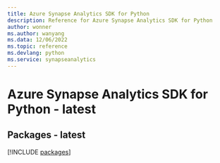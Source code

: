 ```yaml
---
title: Azure Synapse Analytics SDK for Python
description: Reference for Azure Synapse Analytics SDK for Python
author: wonner
ms.author: wanyang
ms.data: 12/06/2022
ms.topic: reference
ms.devlang: python
ms.service: synapseanalytics
---
```

# Azure Synapse Analytics SDK for Python - latest
## Packages - latest
[!INCLUDE [packages](synapse-analytics-index.md)]